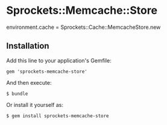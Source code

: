 # Sprockets::Memcache::Store

  environment.cache = Sprockets::Cache::MemcacheStore.new

## Installation

Add this line to your application's Gemfile:

    gem 'sprockets-memcache-store'

And then execute:

    $ bundle

Or install it yourself as:

    $ gem install sprockets-memcache-store
